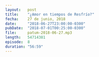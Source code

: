 ```yaml
---
layout:   post
title:    "¿Amor en tiempos de Resfrío?"
fecha:    27 de junio, 2018
date:     "2018-06-27T23:00:00-0300"
pubDate:  "2018-07-01T00:25:00-0300"
file:     patum-2018-06-27.mp3
length:   54714381
episode:  8
duration: "56:59"
---
```

